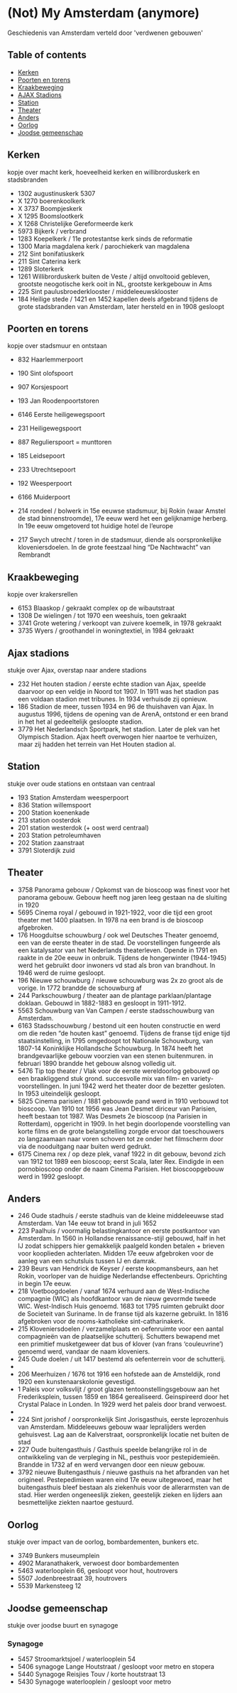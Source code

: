 # (Not) My Amsterdam (anymore)
Geschiedenis van Amsterdam verteld door 'verdwenen gebouwen'

## Table of contents
* [Kerken](#kerken)
* [Poorten en torens](#poorten-en-torens)
* [Kraakbeweging](#kraakbeweging)
* [AJAX Stadions](#ajax-stadions)
* [Station](#station)
* [Theater](#theater)
* [Anders](#anders)
* [Oorlog](#oorlog)
* [Joodse gemeenschap](#gemeenschap)

## Kerken
kopje over macht kerk, hoeveelheid kerken en willibrorduskerk en stadsbranden

- 1302 augustinuskerk 5307
- X 1270 boerenkoolkerk
- X 3737 Boompjeskerk
- X 1295 Boomslootkerk
- X 1268 Christelijke Gereformeerde kerk
- 5973 Bijkerk / verbrand
- 1283 Koepelkerk / 11e protestantse kerk sinds de reformatie
- 1300 Maria magdalena kerk / parochiekerk van magdalena
- 212 Sint bonifatiuskerk
- 211 Sint Caterina kerk
- 1289 Sloterkerk
- 1261 Willibrorduskerk buiten de Veste / altijd onvoltooid gebleven, grootste neogotische kerk ooit in NL, grootste kerkgebouw in Ams
- 225 Sint paulusbroederklooster / middeleeuwsklooster
- 184 Heilige stede / 1421 en 1452 kapellen deels afgebrand tijdens de grote stadsbranden van Amsterdam, later hersteld en in 1908 gesloopt

## Poorten en torens
kopje over stadsmuur en ontstaan

- 832 Haarlemmerpoort
- 190 Sint olofspoort
- 907 Korsjespoort
- 193 Jan Roodenpoortstoren
- 6146 Eerste heiligewegspoort
- 231 Heiligewegspoort
- 887 Regulierspoort = munttoren
- 185 Leidsepoort
- 233 Utrechtsepoort
- 192 Weesperpoort
- 6166 Muiderpoort

- 214 rondeel / bolwerk in 15e eeuwse stadsmuur, bij Rokin (waar Amstel de stad binnenstroomde), 17e eeuw werd het een gelijknamige herberg. In 19e eeuw omgetoverd tot huidige hotel de l’europe
- 217 Swych utrecht / toren in de stadsmuur, diende als oorspronkelijke kloveniersdoelen. In de grote feestzaal hing “De Nachtwacht” van Rembrandt

## Kraakbeweging
kopje over krakersrellen

- 6153 Blaaskop / gekraakt complex op de wibautstraat
- 1308 De wielingen / tot 1970 een weeshuis, toen gekraakt
- 3741 Grote wetering / verkoopt van zuivere koemelk, in 1978 gekraakt
- 3735 Wyers / groothandel in woningtextiel, in 1984 gekraakt

## Ajax stadions
stukje over Ajax, overstap naar andere stadions

- 232 Het houten stadion / eerste echte stadion van Ajax, speelde daarvoor op een veldje in Noord tot 1907. In 1911 was het stadion pas een voldaan stadion met tribunes. In 1934 verhuisde zij opnieuw.
- 186 Stadion de meer, tussen 1934 en 96 de thuishaven van Ajax. In augustus 1996, tijdens de opening van de ArenA, ontstond er een brand in het het al gedeeltelijk gesloopte stadion.
- 3779 Het Nederlandsch Sportpark, het stadion. Later de plek van het Olympisch Stadion. Ajax heeft overwogen hier naartoe te verhuizen, maar zij hadden het terrein van Het Houten stadion al.

## Station
stukje over oude stations en ontstaan van centraal

- 193 Station Amsterdam weesperpoort
- 836 Station willemspoort
- 200 Station koenenkade
- 213 station oosterdok
- 201 station westerdok (+ oost werd centraal)
- 203 Station petroleumhaven
- 202 Station zaanstraat
- 3791 Sloterdijk zuid

## Theater
- 3758 Panorama gebouw / Opkomst van de bioscoop was finest voor het panorama gebouw. Gebouw heeft nog jaren leeg gestaan na de sluiting in 1920
- 5695 Cinema royal / gebouwd in 1921-1922, voor die tijd een groot theater met 1400 plaatsen. In 1978 na een brand is de bioscoop afgebroken.
- 176 Hoogduitse schouwburg / ook wel Deutsches Theater genoemd, een van de eerste theater in de stad. De voorstellingen fungeerde als een katalysator van het Nederlands theaterleven. Opende in 1791 en raakte in de 20e eeuw in onbruik. Tijdens de hongerwinter (1944-1945) werd het gebruikt door inwoners vd stad als bron van brandhout. In 1946 werd de ruime gesloopt.
- 196 Nieuwe schouwburg / nieuwe schouwburg was 2x zo groot als de vorige. In 1772 brandde de schouwburg af
- 244 Parkschouwburg / theater aan de plantage parklaan/plantage doklaan. Gebouwd in 1882-1883 en gesloopt in 1911-1912.
- 5563 Schouwburg van Van Campen / eerste stadsschouwburg van Amsterdam.
- 6163 Stadsschouwburg / bestond uit een houten constructie en werd om die reden “de houten kast” genoemd. Tijdens de franse tijd enige tijd staatsinstelling, in 1795 omgedoopt tot Nationale Schouwburg, van 1807-14 Koninklijke Hollandsche Schouwburg. In 1874 heeft het brandgevaarlijke gebouw voorzien van een stenen buitenmuren. in februari 1890 brandde het gebouw alsnog volledig uit.
- 5476 Tip top theater / Vlak voor de eerste wereldoorlog gebouwd op een braakliggend stuk grond. succesvolle mix van film- en variety-voorstellingen. In juni 1942 werd het theater door de bezetter gesloten. In 1953 uiteindelijk gesloopt.
- 5825 Cinema parisien / 1881 gebouwde pand werd in 1910 verbouwd tot bioscoop. Van 1910 tot 1956 was Jean Desmet diriceur van Parisien, heeft bestaan tot 1987. Was Desmets 2e bioscoop (na Parisien in Rotterdam), opgericht in 1909. In het begin doorlopende voorstelling van korte films en de grote belangstelling zorgde ervoor dat toeschouwers zo langzaamaan naar voren schoven tot ze onder het filmscherm door via de nooduitgang naar buiten werd gedrukt.
- 6175 Cinema rex / op deze plek, vanaf 1922 in dit gebouw, bevond zich van 1912 tot 1989 een bioscoop; eerst Scala, later Rex. Eindigde in een pornobioscoop onder de naam Cinema Parisien. Het bioscoopgebouw werd in 1992 gesloopt.

## Anders
- 246 Oude stadhuis / eerste stadhuis van de kleine middeleeuwse stad Amsterdam. Van 14e eeuw tot brand in juli 1652
- 223 Paalhuis / voormalig belastingkantoor en eerste postkantoor van Amsterdam. In 1560 in Hollandse renaissance-stijl gebouwd, half in het IJ zodat schippers hier gemakkelijk paalgeld konden betalen + brieven voor kooplieden achterlaten. Midden 17e eeuw afgebroken voor de aanleg van een schutsluis tussen IJ en damrak.
- 239 Beurs van Hendrick de Keyser / eerste koopmansbeurs, aan het Rokin, voorloper van de huidige Nederlandse effectenbeurs. Oprichting in begin 17e eeuw.
- 218 Voetboogdoelen / vanaf 1674 verhuurd aan de West-Indische compagnie (WIC) als hoofdkantoor van de nieuw gevormde tweede WIC. West-Indisch Huis genoemd. 1683 tot 1795 ruimten gebruikt door de Societeit van Suriname. In de franse tijd als kazerne gebruikt. In 1816 afgebroken voor de rooms-katholieke sint-catharinakerk.
- 215 Kloveniersdoelen / verzamelplaats en oefenruimte voor een aantal compagnieën van de plaatselijke schutterij. Schutters bewapend met een primitief musketgeweer dat bus of klover (van frans ‘couleuvrine’) genoemd werd, vandaar de naam kloveniers.
- 245 Oude doelen / uit 1417 bestemd als oefenterrein voor de schutterij.
-
- 206 Meerhuizen / 1676 tot 1916 een hofstede aan de Amsteldijk, rond 1920 een kunstenaarskolonie gevestigd.
- 1 Paleis voor volksvlijt / groot glazen tentoonstellingsgebouw aan het Frederiksplein, tussen 1859 en 1864 gerealiseerd. Geinspireerd door het Crystal Palace in Londen. In 1929 werd het paleis door brand verwoest.
-
- 224 Sint jorishof / oorspronkelijk Sint Jorisgasthuis, eerste leprozenhuis van Amsterdam. Middeleeuws gebouw waar lepralijders werden gehuisvest. Lag aan de Kalverstraat, oorspronkelijk locatie net buiten de stad
- 227 Oude buitengasthuis / Gasthuis speelde belangrijke rol in de ontwikkeling van de verpleging in NL, pesthuis voor pestepidemieën. Brandde in 1732 af en werd vervangen door een nieuw gebouw.
- 3792 nieuwe Buitengasthuis / nieuwe gasthuis na het afbranden van het origineel. Pestepedimieen waren eind 17e eeuw uitegewoed, maar het buitengasthuis bleef bestaan als ziekenhuis voor de allerarmsten van de stad. Hier werden ongeneeslijk zieken, geestelijk zieken en lijders aan besmettelijke ziekten naartoe gestuurd.

## Oorlog
stukje over impact van de oorlog, bombardementen, bunkers etc.

- 3749 Bunkers museumplein
- 4902 Maranathakerk, verwoest door bombardementen
- 5463 waterlooplein 66, gesloopt voor hout, houtrovers
- 5507 Jodenbreestraat 39, houtrovers
- 5539 Markensteeg 12

## Joodse gemeenschap
stukje over joodse buurt en synagoge

### Synagoge
- 5457 Stroomarktsjoel / waterlooplein 54
- 5406 synagoge Lange Houtstraat / gesloopt voor metro en stopera
- 5440 Synagoge Reisjies Touv / korte houtstraat 13
- 5430 Synagoge waterlooplein / gesloopt voor metro
